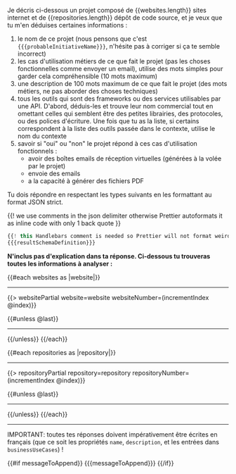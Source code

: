 Je décris ci-dessous un projet composé de {{websites.length}} sites internet et de {{repositories.length}} dépôt de code source, et je veux que tu m'en déduises certaines informations :

1. le nom de ce projet (nous pensons que c'est `{{{probableInitiativeName}}}`, n'hésite pas à corriger si ça te semble incorrect)
2. les cas d'utilisation métiers de ce que fait le projet (pas les choses fonctionnelles comme envoyer un email), utilise des mots simples pour garder cela compréhensible (10 mots maximum)
3. une description de 100 mots maximum de ce que fait le projet (des mots métiers, ne pas aborder des choses techniques)
4. tous les outils qui sont des frameworks ou des services utilisables par une API. D'abord, déduis-les et trouve leur nom commercial tout en omettant celles qui semblent être des petites librairies, des protocoles, ou des polices d'écriture. Une fois que tu as la liste, si certains correspondent à la liste des outils passée dans le contexte, utilise le nom du contexte
5. savoir si "oui" ou "non" le projet répond à ces cas d'utilisation fonctionnels :
   - avoir des boîtes emails de réception virtuelles (générées à la volée par le projet)
   - envoie des emails
   - a la capacité à générer des fichiers PDF

Tu dois répondre en respectant les types suivants en les formattant au format JSON strict.

{{! we use comments in the json delimiter otherwise Prettier autoformats it as inline code with only 1 back quote  }}

```ts
{{! this Handlebars comment is needed so Prettier will not format weirdily the injection of the definition }}
{{{resultSchemaDefinition}}}
```

**N'inclus pas d'explication dans ta réponse. Ci-dessous tu trouveras toutes les informations à analyser :**

{{#each websites as |website|}}

---

{{> websitePartial website=website websiteNumber=(incrementIndex @index)}}

{{#unless @last}}

---

{{/unless}}
{{/each}}

{{#each repositories as |repository|}}

---

{{> repositoryPartial repository=repository repositoryNumber=(incrementIndex @index)}}

{{#unless @last}}

---

{{/unless}}
{{/each}}

---

IMPORTANT: toutes tes réponses doivent impérativement être écrites en français (que ce soit les propriétés `name`, `description`, et les entrées dans `businessUseCases`) !

{{#if messageToAppend}}
{{{messageToAppend}}}
{{/if}}
